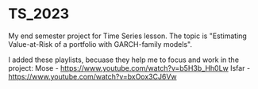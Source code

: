 # TS_2023

My end semester project for Time Series lesson. The topic is "Estimating Value-at-Risk of a portfolio with GARCH-family models". 

I added these playlists, becuase they help me to focus and work in the project:
Mose - https://www.youtube.com/watch?v=b5H3b_Hh0Lw
Isfar - https://www.youtube.com/watch?v=bxOox3CJ6Vw 
